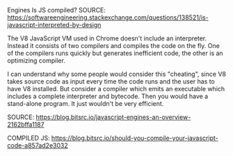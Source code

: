 Engines
Is JS compiled? SOURCE: https://softwareengineering.stackexchange.com/questions/138521/is-javascript-interpreted-by-design

The V8 JavaScript VM used in Chrome doesn't include an interpreter. Instead it consists of two compilers and compiles the code on the fly. One of the compilers runs quickly but generates inefficient code, the other is an optimizing compiler.

I can understand why some people would consider this "cheating", since V8 takes source code as input every time the code runs and the user has to have V8 installed. But consider a compiler which emits an executable which includes a complete interpreter and bytecode. Then you would have a stand-alone program. It just wouldn't be very efficient.


SOURCE: https://blog.bitsrc.io/javascript-engines-an-overview-2162bffa1187



COMPILED JS: https://blog.bitsrc.io/should-you-compile-your-javascript-code-a857ad2e3032
